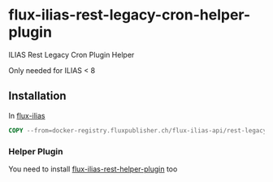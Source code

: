 # flux-ilias-rest-legacy-cron-helper-plugin

ILIAS Rest Legacy Cron Plugin Helper

Only needed for ILIAS < 8

## Installation

In [flux-ilias](https://github.com/flux-caps/flux-ilias)

```dockerfile
COPY --from=docker-registry.fluxpublisher.ch/flux-ilias-api/rest-legacy-cron-helper-plugin:latest /flux-ilias-rest-legacy-cron-helper-plugin "$ILIAS_WEB_DIR/Customizing/global/plugins/Services/Cron/CronHook/flux_ilias_rest_leg_cron_helper_plugin"
```

### Helper Plugin

You need to install [flux-ilias-rest-helper-plugin](https://github.com/flux-caps/flux-ilias-rest-helper-plugin) too
